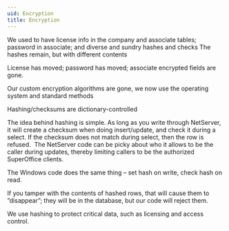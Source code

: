 ```yaml
---
uid: Encryption
title: Encryption
---
```


We used to have license info in the company and associate tables; password in associate; and diverse and sundry hashes and checks
The hashes remain, but with different contents

License has moved; password has moved; associate encrypted fields are gone.

Our custom encryption algorithms are gone, we now use the operating system and standard methods

Hashing/checksums are dictionary-controlled

The idea behind hashing is simple. As long as you write through NetServer, it will create a checksum when doing insert/update, and check it during a select. If the checksum does not match during select, then the row is refused.  The NetServer code can be picky about who it allows to be the caller during updates, thereby limiting callers to be the authorized SuperOffice clients.

The Windows code does the same thing – set hash on write, check hash on read.

If you tamper with the contents of hashed rows, that will cause them to ”disappear”; they will be in the database, but our code will reject them.

We use hashing to protect critical data, such as licensing and access control.